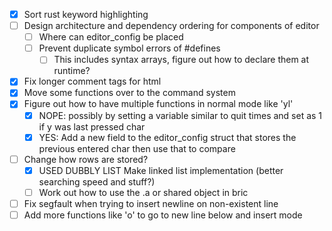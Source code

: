 - [x] Sort rust keyword highlighting
- [ ] Design architecture and dependency ordering for components of editor
  - [ ] Where can editor_config be placed
  - [ ] Prevent duplicate symbol errors of #defines 
    - [ ] This includes syntax arrays, figure out how to declare them at runtime?
- [x] Fix longer comment tags for html
- [x] Move some functions over to the command system
- [x] Figure out how to have multiple functions in normal mode like 'yl' 
  - [x] NOPE: possibly by setting a variable similar to quit times and set as 1 if y was last pressed char
  - [x] YES: Add a new field to the editor_config struct that stores the previous entered char then use that to compare
- [ ] Change how rows are stored?
  - [x] USED DUBBLY LIST Make linked list implementation (better searching speed and stuff?)
  - [ ] Work out how to use the .a or shared object in bric
- [ ] Fix segfault when trying to insert newline on non-existent line
- [ ] Add more functions like 'o' to go to new line below and insert mode

